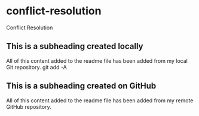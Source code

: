 # conflict-resolution
Conflict Resolution

## This is a subheading created locally

All of this content added to the readme file has been added from my local Git repository.
git add -A
## This is a subheading created on GitHub

All of this content added to the readme file has been added from my remote GitHub repository.


